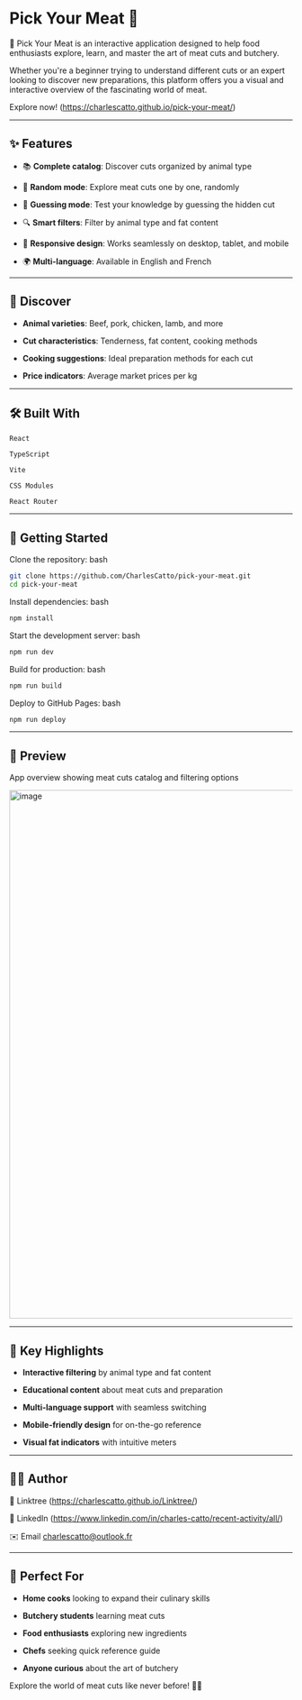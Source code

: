 # Pick Your Meat 🥩

🔹 Pick Your Meat is an interactive application designed to help food enthusiasts explore, learn, and master the art of meat cuts and butchery.

Whether you're a beginner trying to understand different cuts or an expert looking to discover new preparations, this platform offers you a visual and interactive overview of the fascinating world of meat.

Explore now! (https://charlescatto.github.io/pick-your-meat/)

---

## ✨ Features
 
- 📚 **Complete catalog**: Discover cuts organized by animal type

- 🎲 **Random mode**: Explore meat cuts one by one, randomly

- 🙈 **Guessing mode**: Test your knowledge by guessing the hidden cut

- 🔍 **Smart filters**: Filter by animal type and fat content

- 📱 **Responsive design**: Works seamlessly on desktop, tablet, and mobile

- 🌍 **Multi-language**: Available in English and French
 
---

## 🥩 Discover

- **Animal varieties**: Beef, pork, chicken, lamb, and more
  
- **Cut characteristics**: Tenderness, fat content, cooking methods
  
- **Cooking suggestions**: Ideal preparation methods for each cut
  
- **Price indicators**: Average market prices per kg

---

## 🛠️ Built With

    React

    TypeScript

    Vite

    CSS Modules

    React Router

---

## 🚀 Getting Started

Clone the repository:
bash
```bash
git clone https://github.com/CharlesCatto/pick-your-meat.git
cd pick-your-meat
```

Install dependencies:
bash
```bash
npm install
```

Start the development server:
bash
```bash
npm run dev
```

Build for production:
bash
```bash
npm run build
```

Deploy to GitHub Pages:
bash
```bash
npm run deploy
```

---

## 📸 Preview

App overview showing meat cuts catalog and filtering options

<img width="840" height="938" alt="image" src="https://github.com/user-attachments/assets/7a54885b-7610-4426-9b50-1e4a3cb31fcb" />

---

## 🌟 Key Highlights

- **Interactive filtering** by animal type and fat content
  
- **Educational content** about meat cuts and preparation
  
- **Multi-language support** with seamless switching
  
- **Mobile-friendly design** for on-the-go reference
  
- **Visual fat indicators** with intuitive meters

---

## 👨‍💻 Author

🌳 Linktree (https://charlescatto.github.io/Linktree/)

💼 LinkedIn (https://www.linkedin.com/in/charles-catto/recent-activity/all/)

✉️ Email charlescatto@outlook.fr

---

## 🎯 Perfect For

- **Home cooks** looking to expand their culinary skills
  
- **Butchery students** learning meat cuts
  
- **Food enthusiasts** exploring new ingredients
  
- **Chefs** seeking quick reference guide
  
- **Anyone curious** about the art of butchery

Explore the world of meat cuts like never before! 🍖✨


